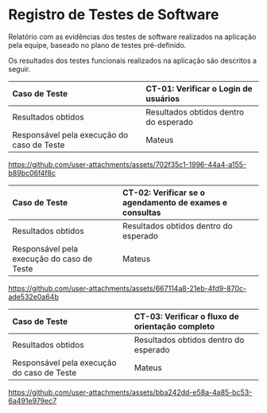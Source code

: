 # Registro de Testes de Software

Relatório com as evidências dos testes de software realizados na aplicação pela equipe, baseado no plano de testes pré-definido.

Os resultados dos testes funcionais realizados na aplicação são descritos a seguir. 

|Caso de Teste    | CT-01: Verificar o Login de usuários |
|:---|:---|
| Resultados obtidos | Resultados obtidos dentro do esperado  |
| Responsável pela execução do caso de Teste | Mateus |


https://github.com/user-attachments/assets/702f35c1-1996-44a4-a155-b89bc06f4f8c


|Caso de Teste    | CT-02: Verificar se o agendamento de exames e consultas |
|:---|:---|
| Resultados obtidos | Resultados obtidos dentro do esperado  |
| Responsável pela execução do caso de Teste | Mateus |


https://github.com/user-attachments/assets/667114a8-21eb-4fd9-870c-ade532e0a64b


|Caso de Teste    | CT-03: Verificar o fluxo de orientação completo |
|:---|:---|
| Resultados obtidos | Resultados obtidos dentro do esperado  |
| Responsável pela execução do caso de Teste | Mateus |


https://github.com/user-attachments/assets/bba242dd-e58a-4a85-bc53-6a491e979ec7

